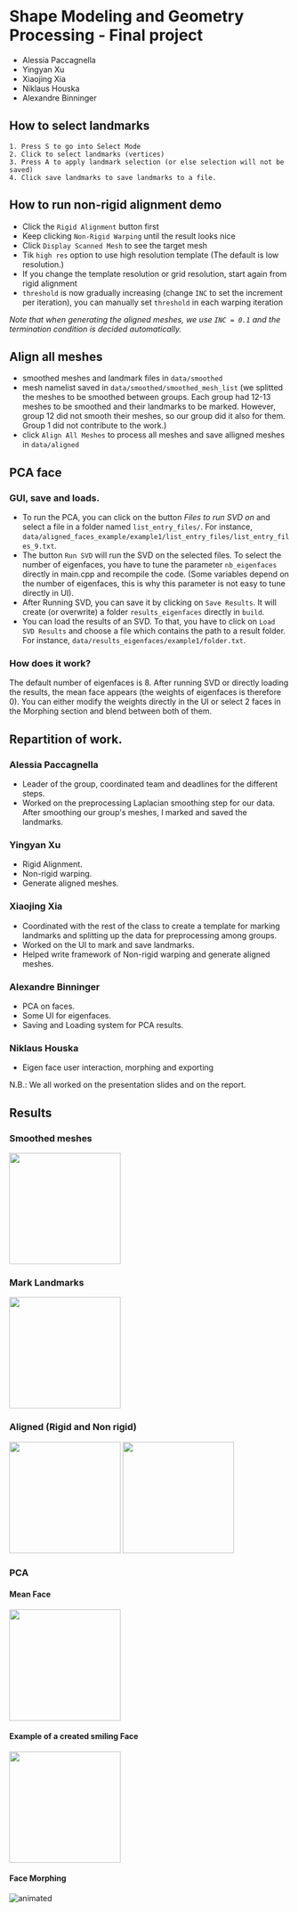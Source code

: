 # Shape Modeling and Geometry Processing - Final project <br>
- Alessia Paccagnella
- Yingyan Xu
- Xiaojing Xia
- Niklaus Houska
- Alexandre Binninger

## How to select landmarks

```
1. Press S to go into Select Mode
2. Click to select landmarks (vertices)
3. Press A to apply landmark selection (or else selection will not be saved)
4. Click save landmarks to save landmarks to a file.

```

## How to run non-rigid alignment demo

- Click the `Rigid Alignment` button first
- Keep clicking `Non-Rigid Warping` until the result looks nice
- Click `Display Scanned Mesh` to see the target mesh
- Tik `high res` option to use high resolution template (The default is low resolution.)
- If you change the template resolution or grid resolution, start again from rigid alignment
- `threshold` is now gradually increasing (change `INC` to set the increment per iteration), you can manually set `threshold` in each warping iteration

*Note that when generating the aligned meshes, we use `INC = 0.1` and the termination condition is decided automatically.*


## Align all meshes

- smoothed meshes and landmark files in `data/smoothed`
- mesh namelist saved in `data/smoothed/smoothed_mesh_list` (we splitted the meshes to be smoothed between groups. Each group had 12-13 meshes to be smoothed and their landmarks to be marked. However, group 12 did not smooth their meshes, so our group did it also for them. Group 1 did not contribute to the work.)
- click `Align All Meshes` to process all meshes and save alligned meshes in `data/aligned`

## PCA face

### GUI, save and loads.

- To run the PCA, you can click on the button *Files to run SVD on* and select a file in a folder named `list_entry_files/`. For instance, `data/aligned_faces_example/example1/list_entry_files/list_entry_files_9.txt`.
- The button `Run SVD` will run the SVD on the selected files. To select the number of eigenfaces, you have to tune the parameter `nb_eigenfaces` directly in main.cpp and recompile the code. (Some variables depend on the number of eigenfaces, this is why this parameter is not easy to tune directly in UI).
- After Running SVD, you can save it by clicking on `Save Results`. It will create (or overwrite) a folder `results_eigenfaces` directly in `build`.
- You can load the results of an SVD. To that, you have to click on `Load SVD Results` and choose a file which contains the path to a result folder. For instance, `data/results_eigenfaces/example1/folder.txt`. 

### How does it work?

The default number of eigenfaces is 8. After running SVD or directly loading the results, the mean face appears (the weights of eigenfaces is therefore 0). You can either modify the weights directly in the UI or select 2 faces in the Morphing section and blend between both of them. 


## Repartition of work.

### Alessia Paccagnella
- Leader of the group, coordinated team and deadlines for the different steps.
- Worked on the preprocessing Laplacian smoothing step for our data. After smoothing our group's meshes, I marked and saved the landmarks. 

### Yingyan Xu

- Rigid Alignment.
- Non-rigid warping.
- Generate aligned meshes.

### Xiaojing Xia

- Coordinated with the rest of the class to create a template for marking landmarks and splitting up the data for preprocessing among groups. 
- Worked on the UI to mark and save landmarks.
- Helped write framework of Non-rigid warping and generate aligned meshes.

### Alexandre Binninger

- PCA on faces.
- Some UI for eigenfaces.
- Saving and Loading system for PCA results.

### Niklaus Houska

- Eigen face user interaction, morphing and exporting

N.B.: We all worked on the presentation slides and on the report.


## Results

### Smoothed meshes

<img src="https://github.com/alessiapacca/igl-project/blob/master/igl-final-project/results/smoothed.png" width="200"/>

### Mark Landmarks

<img src="https://github.com/alessiapacca/igl-project/blob/master/igl-final-project/results/mark_landmarks.png" width="200"/> 

### Aligned (Rigid and Non rigid)

<img src="https://github.com/alessiapacca/igl-project/blob/master/igl-final-project/results/rigid.png" width="200"/> <img src="https://github.com/alessiapacca/igl-project/blob/master/igl-final-project/results/aligned.png" width="200"/> 

### PCA

#### Mean Face
<img src="https://github.com/alessiapacca/igl-project/blob/master/igl-final-project/results/mean_face.png" width="200"/>

#### Example of a created smiling Face

<img src="https://github.com/alessiapacca/igl-project/blob/master/igl-final-project/results/example_pca_face.png" width="200"/>

#### Face Morphing

<img src="https://github.com/alessiapacca/igl-project/blob/master/igl-final-project/results/face_morphing.gif" alt="animated">

